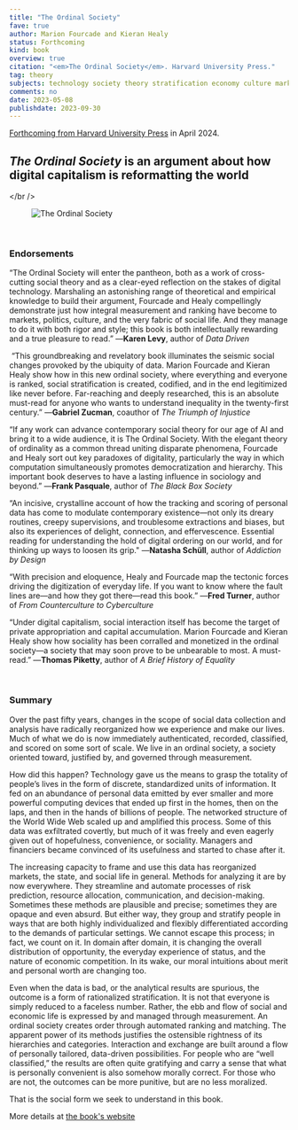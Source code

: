 ```yaml
---
title: "The Ordinal Society"
fave: true
author: Marion Fourcade and Kieran Healy
status: Forthcoming
kind: book
overview: true
citation: "<em>The Ordinal Society</em>. Harvard University Press."
tag: theory
subjects: technology society theory stratification economy culture markets
comments: no
date: 2023-05-08
publishdate: 2023-09-30
---
```


[Forthcoming from Harvard University Press](https://theordinalsociety.com) in April 2024.

<h2><em>The Ordinal Society</em> is an argument about how digital capitalism is reformatting the world</h2>

</br />

<p><figure><img src="http://kieranhealy.org/files/misc/tos_cover_1024.png" alt="The Ordinal Society"></figure></p>

<br />

### Endorsements

“The Ordinal Society will enter the pantheon, both as a work of cross-cutting social theory and as a clear-eyed reflection on the stakes of digital technology. Marshaling an astonishing range of theoretical and empirical knowledge to build their argument, Fourcade and Healy compellingly demonstrate just how integral measurement and ranking have become to markets, politics, culture, and the very fabric of social life. And they manage to do it with both rigor and style; this book is both intellectually rewarding and a true pleasure to read.” —**Karen Levy**, author of _Data Driven_


 “This groundbreaking and revelatory book illuminates the seismic social changes provoked by the ubiquity of data. Marion Fourcade and Kieran Healy show how in this new ordinal society, where everything and everyone is ranked, social stratification is created, codified, and in the end legitimized like never before. Far-reaching and deeply researched, this is an absolute must-read for anyone who wants to understand inequality in the twenty-first century.” —**Gabriel Zucman**, coauthor of _The Triumph of Injustice_


“If any work can advance contemporary social theory for our age of AI and bring it to a wide audience, it is The Ordinal Society. With the elegant theory of ordinality as a common thread uniting disparate phenomena, Fourcade and Healy sort out key paradoxes of digitality, particularly the way in which computation simultaneously promotes democratization and hierarchy. This important book deserves to have a lasting influence in sociology and beyond.” —**Frank Pasquale**, author of _The Black Box Society_

“An incisive, crystalline account of how the tracking and scoring of personal data has come to modulate contemporary existence—not only its dreary routines, creepy supervisions, and troublesome extractions and biases, but also its experiences of delight, connection, and effervescence. Essential reading for understanding the hold of digital ordering on our world, and for thinking up ways to loosen its grip." —**Natasha Schüll**, author of _Addiction by Design_
 

“With precision and eloquence, Healy and Fourcade map the tectonic forces driving the digitization of everyday life. If you want to know where the fault lines are—and how they got there—read this book.” —**Fred Turner**, author of _From Counterculture to Cyberculture_
 

“Under digital capitalism, social interaction itself has become the target of private appropriation and capital accumulation. Marion Fourcade and Kieran Healy show how sociality has been corralled and monetized in the ordinal society—a society that may soon prove to be unbearable to most. A must-read.” —**Thomas Piketty**, author of _A Brief History of Equality_

<br />

### Summary

Over the past fifty years, changes in the scope of social data collection and analysis have radically reorganized how we experience and make our lives. Much of what we do is now immediately authenticated, recorded, classified, and scored on some sort of scale. We live in an ordinal society, a society oriented toward, justified by, and governed through measurement. 


How did this happen? Technology gave us the means to grasp the totality of people’s lives in the form of discrete, standardized units of information. It fed on an abundance of personal data emitted by ever smaller and more powerful computing devices that ended up first in the homes, then on the laps, and then in the hands of billions of people. The networked structure of the World Wide Web scaled up and amplified this process. Some of this data was exfiltrated covertly, but much of it was freely and even eagerly given out of hopefulness, convenience, or sociality. Managers and financiers became convinced of its usefulness and started to chase after it. 

The increasing capacity to frame and use this data has reorganized markets, the state, and social life in general. Methods for analyzing it are by now everywhere. They streamline and automate processes of risk prediction, resource allocation, communication, and decision-making. Sometimes these methods are plausible and precise; sometimes they are opaque and even absurd. But either way, they group and stratify people in ways that are both highly individualized and flexibly differentiated according to the demands of particular settings. We cannot escape this process; in fact, we count on it. In domain after domain, it is changing the overall distribution of opportunity, the everyday experience of status, and the nature of economic competition. In its wake, our moral intuitions about merit and personal worth are changing too.

Even when the data is bad, or the analytical results are spurious, the outcome is a form of rationalized stratification. It is not that everyone is simply reduced to a faceless number. Rather, the ebb and flow of social and economic life is expressed by and managed through measurement. An ordinal society creates order through automated ranking and matching. The apparent power of its methods justifies the ostensible rightness of its hierarchies and categories. Interaction and exchange are built around a flow of personally tailored, data-driven possibilities. For people who are “well classified,” the results are often quite gratifying and carry a sense that what is personally convenient is also somehow morally correct. For those who are not, the outcomes can be more punitive, but are no less moralized.

That is the social form we seek to understand in this book.

More details at [the book's website](https://theordinalsociety.com)
